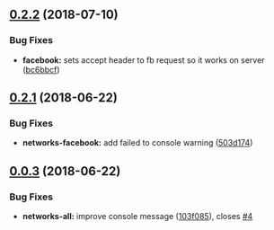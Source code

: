 ## [0.2.2](https://github.com/frontity/share/compare/v0.2.1...v0.2.2) (2018-07-10)


### Bug Fixes

* **facebook:** sets accept header to fb request so it works on server ([bc6bbcf](https://github.com/frontity/share/commit/bc6bbcf))

## [0.2.1](https://github.com/frontity/share/compare/v0.2.0...v0.2.1) (2018-06-22)


### Bug Fixes

* **networks-facebook:** add failed to console warning ([503d174](https://github.com/frontity/share/commit/503d174))

## [0.0.3](https://github.com/frontity/share/compare/v0.0.2...v0.0.3) (2018-06-22)


### Bug Fixes

* **networks-all:** improve console message ([103f085](https://github.com/frontity/share/commit/103f085)), closes [#4](https://github.com/frontity/share/issues/4)

